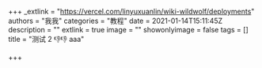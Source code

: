 +++
_extlink = "https://vercel.com/linyuxuanlin/wiki-wildwolf/deployments"
authors = "我我"
categories = "教程"
date = 2021-01-14T15:11:45Z
description = ""
extlink = true
image = ""
showonlyimage = false
tags = []
title = "测试 2 👎👎 aaa"

+++
